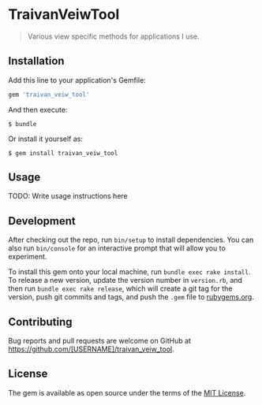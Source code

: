 # TraivanVeiwTool

> Various view specific methods for applications I use.

## Installation

Add this line to your application's Gemfile:

```ruby
gem 'traivan_veiw_tool'
```

And then execute:

    $ bundle

Or install it yourself as:

    $ gem install traivan_veiw_tool

## Usage

TODO: Write usage instructions here

## Development

After checking out the repo, run `bin/setup` to install dependencies. You can also run `bin/console` for an interactive prompt that will allow you to experiment.

To install this gem onto your local machine, run `bundle exec rake install`. To release a new version, update the version number in `version.rb`, and then run `bundle exec rake release`, which will create a git tag for the version, push git commits and tags, and push the `.gem` file to [rubygems.org](https://rubygems.org).

## Contributing

Bug reports and pull requests are welcome on GitHub at https://github.com/[USERNAME]/traivan_veiw_tool.

## License

The gem is available as open source under the terms of the [MIT License](https://opensource.org/licenses/MIT).
